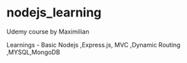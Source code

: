 # nodejs_learning
Udemy course by Maximilian

Learnings - Basic Nodejs ,Express.js, MVC ,Dynamic Routing ,MYSQL,MongoDB
